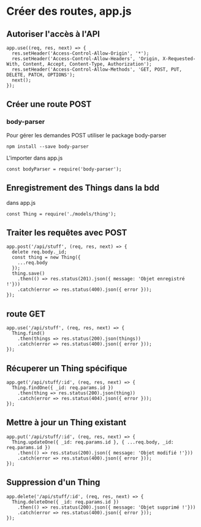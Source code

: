# Créer des routes, app.js

## Autoriser l'accès à l'API
```
app.use((req, res, next) => {
  res.setHeader('Access-Control-Allow-Origin', '*');
  res.setHeader('Access-Control-Allow-Headers', 'Origin, X-Requested-With, Content, Accept, Content-Type, Authorization');
  res.setHeader('Access-Control-Allow-Methods', 'GET, POST, PUT, DELETE, PATCH, OPTIONS');
  next();
});
```

## Créer une route POST

### body-parser

Pour gérer les demandes POST utiliser le package body-parser

```npm install --save body-parser```

L'importer dans app.js

```const bodyParser = require('body-parser');```

## Enregistrement des Things dans la bdd

dans app.js

```const Thing = require('./models/thing');```

## Traiter les requêtes avec POST 

```
app.post('/api/stuff', (req, res, next) => {
  delete req.body._id;
  const thing = new Thing({
    ...req.body
  });
  thing.save()
    .then(() => res.status(201).json({ message: 'Objet enregistré !'}))
    .catch(error => res.status(400).json({ error }));
});
```

## route GET

```
app.use('/api/stuff', (req, res, next) => {
  Thing.find()
    .then(things => res.status(200).json(things))
    .catch(error => res.status(400).json({ error }));
});
```

## Récuperer un Thing spécifique

```
app.get('/api/stuff/:id', (req, res, next) => {
  Thing.findOne({ _id: req.params.id })
    .then(thing => res.status(200).json(thing))
    .catch(error => res.status(404).json({ error }));
});
```

## Mettre à jour un Thing existant 

```
app.put('/api/stuff/:id', (req, res, next) => {
  Thing.updateOne({ _id: req.params.id }, { ...req.body, _id: req.params.id })
    .then(() => res.status(200).json({ message: 'Objet modifié !'}))
    .catch(error => res.status(400).json({ error }));
});
```

## Suppression d'un Thing 

```
app.delete('/api/stuff/:id', (req, res, next) => {
  Thing.deleteOne({ _id: req.params.id })
    .then(() => res.status(200).json({ message: 'Objet supprimé !'}))
    .catch(error => res.status(400).json({ error }));
});
```